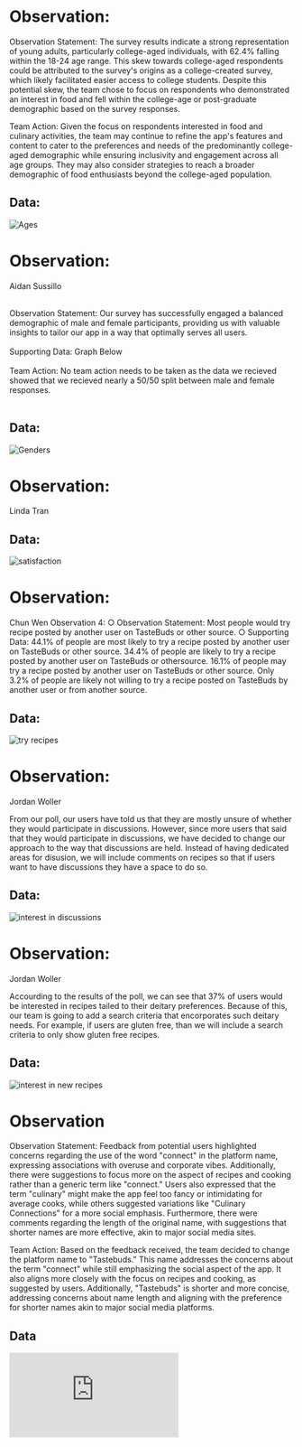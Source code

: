 # Observation: 
Observation Statement: The survey results indicate a strong representation of young adults, particularly college-aged individuals, with 62.4% falling within the 18-24 age range. This skew towards college-aged respondents could be attributed to the survey's origins as a college-created survey, which likely facilitated easier access to college students. Despite this potential skew, the team chose to focus on respondents who demonstrated an interest in food and fell within the college-age or post-graduate demographic based on the survey responses.

Team Action: Given the focus on respondents interested in food and culinary activities, the team may continue to refine the app's features and content to cater to the preferences and needs of the predominantly college-aged demographic while ensuring inclusivity and engagement across all age groups. They may also consider strategies to reach a broader demographic of food enthusiasts beyond the college-aged population.
## Data:
![Ages](https://github.com/lindaqtran/Team11/blob/main/business/graphs/Screenshot%202024-03-04%20125558.png)



# Observation: 
Aidan Sussillo <br> <br>

Observation Statement: Our survey has successfully engaged a balanced demographic of male and female participants, providing us with valuable insights to tailor our app in a way that optimally serves all users.        <br> <br>
Supporting Data: Graph Below   <br> <br>
Team Action: No team action needs to be taken as the data we recieved showed that we recieved nearly a 50/50 split between male and female responses. <br> <br>
## Data:
![Genders](https://github.com/lindaqtran/Team11/blob/main/business/graphs/Screenshot%202024-03-04%20125610.png)



# Observation: 
Linda Tran


## Data:
![satisfaction](https://github.com/lindaqtran/Team11/blob/main/business/graphs/Screenshot%202024-03-04%20125619.png)



# Observation: 
Chun Wen
Observation 4:
○ Observation Statement: Most people would try recipe posted by another user on TasteBuds or other source.
○ Supporting Data:
44.1% of people are most likely to try a recipe posted by another user on TasteBuds or other source.
34.4% of people are likely to try a recipe posted by another user on TasteBuds or othersource.
16.1% of people may try a recipe posted by another user on TasteBuds or other source.
Only 3.2% of people are likely not willing to try a recipe posted on TasteBuds by another user or from another source.


## Data:
![try recipes](https://github.com/lindaqtran/Team11/blob/main/business/graphs/Screenshot%202024-03-04%20125631.png)



# Observation: 
Jordan Woller

From our poll, our users have told us that they are mostly unsure of whether they would participate in discussions. However, since more users that said that they would participate in discussions, we have decided to change our approach to the way that discussions are held. Instead of having dedicated areas for disusion, we will include comments on recipes so that if users want to have discussions they have a space to do so. 
## Data:
![interest in discussions](https://github.com/lindaqtran/Team11/blob/main/business/graphs/Screenshot%202024-03-04%20125636.png)


# Observation: 
Jordan Woller

Accourding to the results of the poll, we can see that 37% of users would be interested in recipes tailed to their deitary preferences. Because of this, our team is going to add a search criteria that encorporates such deitary needs. For example, if users are gluten free, than we will include a search criteria to only show gluten free recipes. 
## Data:
![interest in new recipes](https://github.com/lindaqtran/Team11/blob/main/business/graphs/Screenshot%202024-03-04%20125647.png)

# Observation
Observation Statement: Feedback from potential users highlighted concerns regarding the use of the word "connect" in the platform name, expressing associations with overuse and corporate vibes. Additionally, there were suggestions to focus more on the aspect of recipes and cooking rather than a generic term like "connect." Users also expressed that the term "culinary" might make the app feel too fancy or intimidating for average cooks, while others suggested variations like "Culinary Connections" for a more social emphasis. Furthermore, there were comments regarding the length of the original name, with suggestions that shorter names are more effective, akin to major social media sites.

Team Action: Based on the feedback received, the team decided to change the platform name to "Tastebuds." This name addresses the concerns about the term "connect" while still emphasizing the social aspect of the app. It also aligns more closely with the focus on recipes and cooking, as suggested by users. Additionally, "Tastebuds" is shorter and more concise, addressing concerns about name length and aligning with the preference for shorter names akin to major social media platforms.

## Data
![app name review](https://github.com/lindaqtran/Team11/blob/main/business/graphs/TasteBudsReviews.pdf)
